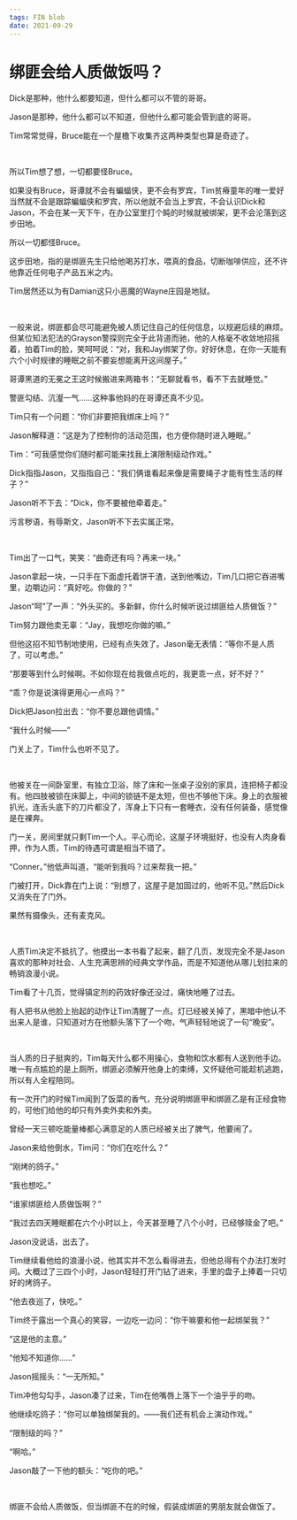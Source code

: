 ```yaml
---
tags: FIN blob
date: 2021-09-29
---
```


# 绑匪会给人质做饭吗？

Dick是那种，他什么都要知道，但什么都可以不管的哥哥。

Jason是那种，他什么都可以不知道，但他什么都可能会管到底的哥哥。

Tim常常觉得，Bruce能在一个屋檐下收集齐这两种类型也算是奇迹了。

<br>

所以Tim想了想，一切都要怪Bruce。

如果没有Bruce，哥谭就不会有蝙蝠侠，更不会有罗宾，Tim贫瘠童年的唯一爱好当然就不会是跟踪蝙蝠侠和罗宾，所以他就不会当上罗宾，不会认识Dick和Jason，不会在某一天下午，在办公室里打个盹的时候就被绑架，更不会沦落到这步田地。

所以一切都怪Bruce。

这步田地，指的是绑匪先生只给他喝苏打水，喂真的食品，切断咖啡供应，还不许他靠近任何电子产品五米之内。

Tim居然还以为有Damian这只小恶魔的Wayne庄园是地狱。

<br>

一般来说，绑匪都会尽可能避免被人质记住自己的任何信息，以规避后续的麻烦。但某位知法犯法的Grayson警探则完全于此背道而驰，他的人格毫不收敛地招摇着，拍着Tim的脸，笑呵呵说：“对，我和Jay绑架了你，好好休息，在你一天能有六个小时规律的睡眠之前不要妄想能离开这间屋子。”

哥谭黑道的无冕之王这时候搬进来两箱书：“无聊就看书，看不下去就睡觉。”

警匪勾结、沆瀣一气……这种事他妈的在哥谭还真不少见。

Tim只有一个问题：“你们非要把我绑床上吗？”

Jason解释道：“这是为了控制你的活动范围，也方便你随时进入睡眠。”

Tim：“可我感觉你们随时都可能来找我上演限制级动作戏。”

Dick指指Jason，又指指自己：“我们俩谁看起来像是需要绳子才能有性生活的样子？”

Jason听不下去：“Dick，你不要被他牵着走。”

污言秽语，有辱斯文，Jason听不下去实属正常。

<br>

Tim出了一口气，笑笑：“曲奇还有吗？再来一块。”

Jason拿起一块，一只手在下面虚托着饼干渣，送到他嘴边，Tim几口把它吞进嘴里，边嚼边问：“真好吃。你做的？”

Jason“呵”了一声：“外头买的。多新鲜，你什么时候听说过绑匪给人质做饭？”

Tim努力跟他卖无辜：“Jay，我想吃你做的嘛。”

但他这招不知节制地使用，已经有点失效了。Jason毫无表情：“等你不是人质了，可以考虑。”

“那要等到什么时候啊。不如你现在给我做点吃的，我更乖一点，好不好？”

“乖？你是说演得更用心一点吗？”

Dick把Jason拉出去：“你不要总跟他调情。”

“我什么时候——”

门关上了，Tim什么也听不见了。

<br>

他被关在一间卧室里，有独立卫浴，除了床和一张桌子没别的家具，连把椅子都没有。他四肢被锁在床脚上，中间的锁链不是太短，但也不够他下床。身上的衣服被扒光，连舌头底下的刀片都没了，浑身上下只有一套睡衣，没有任何装备，感觉像是在裸奔。

门一关，房间里就只剩Tim一个人。平心而论，这屋子环境挺好，也没有人肉身看押，作为人质，Tim的待遇可谓是相当不错了。

“Conner。”他低声叫道，“能听到我吗？过来帮我一把。”

门被打开，Dick靠在门上说：“别想了，这屋子是加固过的，他听不见。”然后Dick又消失在了门外。

果然有摄像头，还有麦克风。

<br>

人质Tim决定不抵抗了。他摸出一本书看了起来，翻了几页，发现完全不是Jason喜欢的那种对社会、人生充满思辨的经典文学作品，而是不知道他从哪儿划拉来的畅销浪漫小说。

Tim看了十几页，觉得镇定剂的药效好像还没过，痛快地睡了过去。

有人把书从他脸上抬起的动作让Tim清醒了一点。灯已经被关掉了，黑暗中他认不出来人是谁，只知道对方在他额头落下了一个吻，气声轻轻地说了一句“晚安”。

<br>

当人质的日子挺爽的，Tim每天什么都不用操心，食物和饮水都有人送到他手边。唯一有点尴尬的是上厕所，绑匪必须解开他身上的束缚，又怀疑他可能趁机逃跑，所以有人全程陪同。

有一次开门的时候Tim闻到了饭菜的香气，充分说明绑匪甲和绑匪乙是有正经食物的，可他们给他的却只有外卖外卖和外卖。

曾经一天三顿吃能量棒都心满意足的人质已经被关出了脾气，他要闹了。

Jason来给他倒水，Tim问：“你们在吃什么？”

“刚烤的鸽子。”

“我也想吃。”

“谁家绑匪给人质做饭啊？”

“我过去四天睡眠都在六个小时以上，今天甚至睡了八个小时，已经够赎金了吧。”

Jason没说话，出去了。

Tim继续看他给的浪漫小说，他其实并不怎么看得进去，但他总得有个办法打发时间。大概过了三四个小时，Jason轻轻打开门钻了进来，手里的盘子上捧着一只切好的烤鸽子。

“他去夜巡了，快吃。”

Tim终于露出一个真心的笑容，一边吃一边问：“你干嘛要和他一起绑架我？”

“这是他的主意。”

“他知不知道你……”

Jason摇摇头：“一无所知。”

Tim冲他勾勾手，Jason凑了过来，Tim在他嘴唇上落下一个油乎乎的吻。

他继续吃鸽子：“你可以单独绑架我的。——我们还有机会上演动作戏。”

“限制级的吗？”

“啊哈。”

Jason敲了一下他的额头：“吃你的吧。”

<br>

绑匪不会给人质做饭，但当绑匪不在的时候，假装成绑匪的男朋友就会做饭了。
